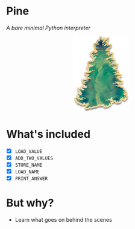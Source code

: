 # Pine
_A bare minimal Python interpreter_

<p align="center"> 
<img src="images/logo.png">
</p>

# What's included
- [x] `LOAD_VALUE`
- [x] `ADD_TWO_VALUES`
- [x] `STORE_NAME`
- [x] `LOAD_NAME`
- [x] `PRINT_ANSWER`

# But why?
- Learn what goes on behind the scenes
